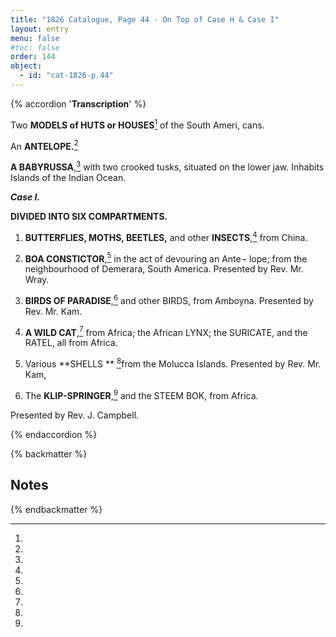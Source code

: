 ```yaml
---
title: "1826 Catalogue, Page 44 - On Top of Case H & Case I"
layout: entry
menu: false
#toc: false
order: 144
object:
  - id: "cat-1826-p.44"
---
```


{% accordion '**Transcription**' %}

Two **MODELS of HUTS or HOUSES**[^1] of the South Ameri,
cans.

An **ANTELOPE.**[^2]

**A BABYRUSSA**,[^3] with two crooked tusks, situated on the
lower jaw.
Inhabits Islands of the Indian Ocean.


***Case I.***


**DIVIDED INTO SIX COMPARTMENTS.**

1. **BUTTERFLIES, MOTHS, BEETLES,** and other
**INSECTS**,[^4] from China.

2. **BOA CONSTICTOR**,[^5] in the act of devouring an Ante¬
lope; from the neighbourhood of Demerara, South
America.
Presented by Rev. Mr. Wray.

3. **BIRDS OF PARADISE**,[^6] and other BIRDS, from
Amboyna.
Presented by Rev. Mr. Kam.

4. **A WILD CAT**,[^7] from Africa; the African LYNX; the
SURICATE, and the RATEL, all from Africa.

5. Various **SHELLS ** [^8]from the Molucca Islands.
Presented by Rev. Mr. Kam,

6. The **KLIP-SPRINGER**,[^9] and the STEEM BOK, from
Africa.

Presented by Rev. J. Campbell.

{% endaccordion %}

{% backmatter %}

## Notes

[^1]:
[^2]:
[^3]:
[^4]:
[^5]:
[^6]:
[^7]:
[^8]:
[^9]:

{% endbackmatter %}


